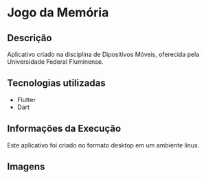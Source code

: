 # Jogo da Memória

## Descrição 

Aplicativo criado na disciplina de Dipositivos Móveis, oferecida pela Universidade Federal Fluminense.

## Tecnologias utilizadas

- Flutter
- Dart

## Informações da Execução

Este aplicativo foi criado no formato desktop em um ambiente linux.

## Imagens
